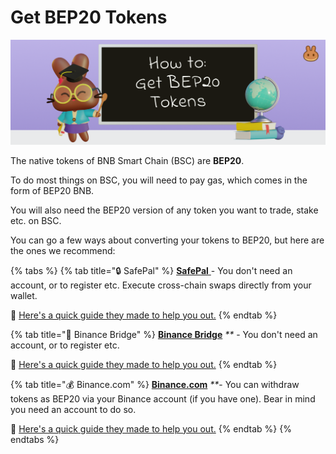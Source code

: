# Get BEP20 Tokens

![](../.gitbook/assets/how-to-get-bep20-tokens-header.png)

The native tokens of BNB Smart Chain (BSC) are **BEP20**.

To do most things on BSC, you will need to pay gas, which comes in the form of BEP20 BNB.

You will also need the BEP20 version of any token you want to trade, stake etc. on BSC.

You can go a few ways about converting your tokens to BEP20, but here are the ones we recommend:

{% tabs %}
{% tab title="🔒 SafePal" %}
[**SafePal** ](https://safepal.io/download)- You don't need an account, or to register etc. Execute cross-chain swaps directly from your wallet.

📖 [Here's a quick guide they made to help you out.](https://docs.safepal.io/safepal-app/cross-chain-swap-tutorial)
{% endtab %}

{% tab title="🌉 Binance Bridge" %}
[**Binance Bridge**](https://www.binance.org/en/bridge) _\*\*_ - You don't need an account, or to register etc.

📖 [Here's a quick guide they made to help you out.](https://docs.binance.org/smart-chain/guides/bridge-v2.html)
{% endtab %}

{% tab title="💰 Binance.com" %}
[**Binance.com**](https://github.com/pancakeswap/pancake-document/tree/255db0c7af28df2f9c1209daa5cdbd774490a666/get-started/www.binance.com) _\*\*_- You can withdraw tokens as BEP20 via your Binance account (if you have one). Bear in mind you need an account to do so.

📖 [Here's a quick guide they made to help you out.](https://www.binance.com/en/support/faq/85a1c394ac1d489fb0bfac0ef2fceafd)
{% endtab %}
{% endtabs %}
